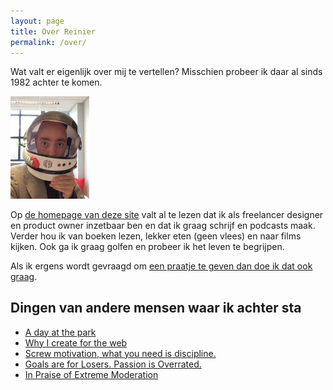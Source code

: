 ```yaml
---
layout: page
title: Over Reinier
permalink: /over/
---
```


Wat valt er eigenlijk over mij te vertellen? Misschien probeer ik daar al sinds 1982 achter te komen.

<div class="profile-pic"><img src="/assets/reinier-profile.jpg" width="25%"></div>

Op [de homepage van deze site](/) valt al te lezen dat ik als freelancer designer en product owner inzetbaar ben en dat ik graag schrijf en podcasts maak. Verder hou ik van boeken lezen, lekker eten (geen vlees) en naar films kijken. Ook ga ik graag golfen en probeer ik het leven te begrijpen.

Als ik ergens wordt gevraagd om [een praatje te geven dan doe ik dat ook graag](/spreker).

## Dingen van andere mensen waar ik achter sta

- [A day at the park](http://kiriakakis.net/comics/mused/a-day-at-the-park)
- [Why I create for the web](https://neave.blog/why-i-create-for-the-web-23b16e963d48)
- [Screw motivation, what you need is discipline.](http://www.wisdomination.com/screw-motivation-what-you-need-is-discipline/)
- [Goals are for Losers. Passion is Overrated.](https://www.slideshare.net/Scottadams925/goals-are-for-losers-passion-is-overrated)
- [In Praise of Extreme Moderation](https://hbr.org/2018/06/in-praise-of-extreme-moderation)
